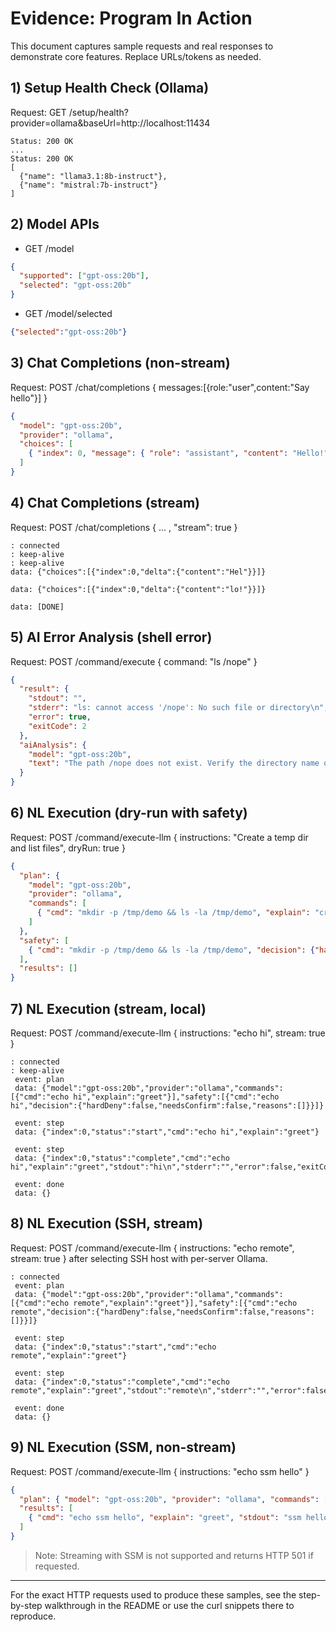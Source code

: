 # Evidence: Program In Action

This document captures sample requests and real responses to demonstrate core features. Replace URLs/tokens as needed.

## 1) Setup Health Check (Ollama)

Request: GET /setup/health?provider=ollama&baseUrl=http://localhost:11434

```
Status: 200 OK
...
Status: 200 OK
[
  {"name": "llama3.1:8b-instruct"},
  {"name": "mistral:7b-instruct"}
]
```

## 2) Model APIs

- GET /model

```json
{
  "supported": ["gpt-oss:20b"],
  "selected": "gpt-oss:20b"
}
```

- GET /model/selected

```json
{"selected":"gpt-oss:20b"}
```

## 3) Chat Completions (non-stream)

Request: POST /chat/completions { messages:[{role:"user",content:"Say hello"}] }

```json
{
  "model": "gpt-oss:20b",
  "provider": "ollama",
  "choices": [
    { "index": 0, "message": { "role": "assistant", "content": "Hello!" } }
  ]
}
```

## 4) Chat Completions (stream)

Request: POST /chat/completions { ... , "stream": true }

```
: connected
: keep-alive
: keep-alive
data: {"choices":[{"index":0,"delta":{"content":"Hel"}}]}

data: {"choices":[{"index":0,"delta":{"content":"lo!"}}]}

data: [DONE]
```

## 5) AI Error Analysis (shell error)

Request: POST /command/execute { command: "ls /nope" }

```json
{
  "result": {
    "stdout": "",
    "stderr": "ls: cannot access '/nope': No such file or directory\n",
    "error": true,
    "exitCode": 2
  },
  "aiAnalysis": {
    "model": "gpt-oss:20b",
    "text": "The path /nope does not exist. Verify the directory name or create it. Try: mkdir -p /nope or use the correct path."
  }
}
```

## 6) NL Execution (dry-run with safety)

Request: POST /command/execute-llm { instructions: "Create a temp dir and list files", dryRun: true }

```json
{
  "plan": {
    "model": "gpt-oss:20b",
    "provider": "ollama",
    "commands": [
      { "cmd": "mkdir -p /tmp/demo && ls -la /tmp/demo", "explain": "create and list" }
    ]
  },
  "safety": [
    { "cmd": "mkdir -p /tmp/demo && ls -la /tmp/demo", "decision": {"hardDeny": false, "needsConfirm": false, "reasons": []} }
  ],
  "results": []
}
```

## 7) NL Execution (stream, local)

Request: POST /command/execute-llm { instructions: "echo hi", stream: true }

```
: connected
: keep-alive
 event: plan
 data: {"model":"gpt-oss:20b","provider":"ollama","commands":[{"cmd":"echo hi","explain":"greet"}],"safety":[{"cmd":"echo hi","decision":{"hardDeny":false,"needsConfirm":false,"reasons":[]}}]}

 event: step
 data: {"index":0,"status":"start","cmd":"echo hi","explain":"greet"}

 event: step
 data: {"index":0,"status":"complete","cmd":"echo hi","explain":"greet","stdout":"hi\n","stderr":"","error":false,"exitCode":0}

 event: done
 data: {}
```

## 8) NL Execution (SSH, stream)

Request: POST /command/execute-llm { instructions: "echo remote", stream: true } after selecting SSH host with per-server Ollama.

```
: connected
 event: plan
 data: {"model":"gpt-oss:20b","provider":"ollama","commands":[{"cmd":"echo remote","explain":"greet"}],"safety":[{"cmd":"echo remote","decision":{"hardDeny":false,"needsConfirm":false,"reasons":[]}}]}

 event: step
 data: {"index":0,"status":"start","cmd":"echo remote","explain":"greet"}

 event: step
 data: {"index":0,"status":"complete","cmd":"echo remote","explain":"greet","stdout":"remote\n","stderr":"","error":false,"exitCode":0}

 event: done
 data: {}
```

## 9) NL Execution (SSM, non-stream)

Request: POST /command/execute-llm { instructions: "echo ssm hello" }

```json
{
  "plan": { "model": "gpt-oss:20b", "provider": "ollama", "commands": [{"cmd":"echo ssm hello","explain":"greet"}] },
  "results": [
    { "cmd": "echo ssm hello", "explain": "greet", "stdout": "ssm hello\n", "stderr": "", "error": false, "exitCode": 0 }
  ]
}
```

> Note: Streaming with SSM is not supported and returns HTTP 501 if requested.

---

For the exact HTTP requests used to produce these samples, see the step-by-step walkthrough in the README or use the curl snippets there to reproduce.

